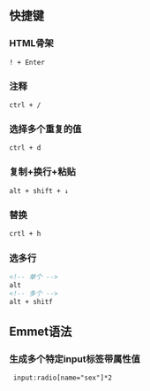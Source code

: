 ## 快捷键

### HTML骨架

```
! + Enter
```

### 注释

```
ctrl + /
```

### 选择多个重复的值

```
ctrl + d
```

### 复制+换行+粘贴

```
alt + shift + ↓
```

### 替换

```html
crtl + h
```

### 选多行

```html
<!-- 单个 -->
alt
<!-- 多个 -->
alt + shitf
```



## Emmet语法

### 生成多个特定input标签带属性值

```html
 input:radio[name="sex"]*2
```

